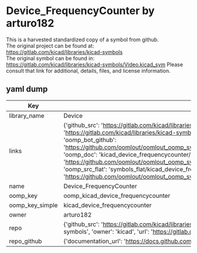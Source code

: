 # Device_FrequencyCounter by arturo182  
This is a harvested standardized copy of a symbol from github.  
The original project can be found at:  
https://gitlab.com/kicad/libraries/kicad-symbols  
The original symbol can be found in:
https://gitlab.com/kicad/libraries/kicad-symbols/Video.kicad_sym
Please consult that link for additional, details, files, and license information.  
## yaml dump  
| Key | Value |  
| --- | --- |  
| library_name | Device |  
| links | {'github_src': 'https://gitlab.com/kicad/libraries/kicad-symbols/Video.kicad_sym', 'github_src_repo': 'https://gitlab.com/kicad/libraries/kicad-symbols', 'oomp_bot': 'kicad_device_frequencycounter/working', 'oomp_bot_github': 'https://github.com/oomlout/oomlout_oomp_symbol_bot/tree/main/kicad_device_frequencycounter/working', 'oomp_doc': 'kicad_device_frequencycounter/working', 'oomp_doc_github': 'https://github.com/oomlout/oomlout_oomp_symbol_doc/tree/main/kicad_device_frequencycounter/working', 'oomp_src_flat': 'symbols_flat/kicad_device_frequencycounter/working', 'oomp_src_flat_github': 'https://github.com/oomlout/oomlout_oomp_symbol_src/tree/main/kicad_device_frequencycounter/working'} |  
| name | Device_FrequencyCounter |  
| oomp_key | oomp_kicad_device_frequencycounter |  
| oomp_key_simple | kicad_device_frequencycounter |  
| owner | arturo182 |  
| repo | {'github_src': 'https://gitlab.com/kicad/libraries/kicad-symbols/Video.kicad_sym', 'name': 'libraries/kicad-symbols', 'owner': 'kicad', 'url': 'https://gitlab.com/kicad/libraries/kicad-symbols'} |  
| repo_github | {'documentation_url': 'https://docs.github.com/rest/repos/repos#get-a-repository', 'message': 'Not Found'} |  

